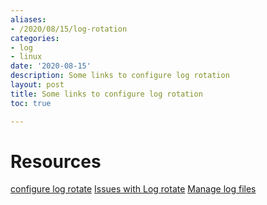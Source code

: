 ```yaml
---
aliases:
- /2020/08/15/log-rotation
categories:
- log 
- linux
date: '2020-08-15'
description: Some links to configure log rotation
layout: post
title: Some links to configure log rotation
toc: true

---
```


# Resources

[configure log rotate](https://www.tecmint.com/install-logrotate-to-manage-log-rotation-in-linux/)
[Issues with Log rotate](https://unix.stackexchange.com/questions/15546/logrotate-log-does-not-need-rotating-why)
[Manage log files](https://www.digitalocean.com/community/tutorials/how-to-manage-logfiles-with-logrotate-on-ubuntu-16-04)
